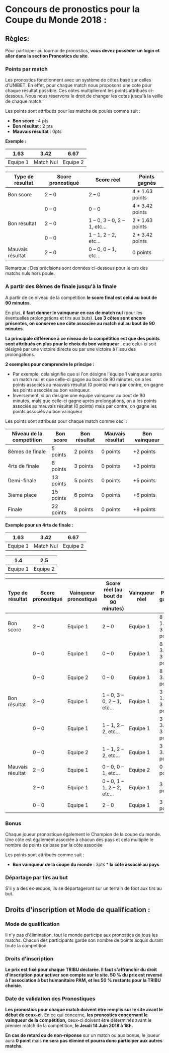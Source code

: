 # Concours de pronostics pour la Coupe du Monde 2018 :

## Règles:

Pour participer au tournoi de pronostics, **vous devez posséder un login et aller dans la section Pronostics du site**.

  ### Points par match

Les pronostics fonctionnent avec un système de côtes basé sur celles d&#39;UNIBET. En effet, pour chaque match nous proposons une cote pour chaque résultat possible. Ces côtes multiplieront les points attribués ci-dessous. Nous nous réservons le droit de changer les cotes jusqu&#39;à la veille de chaque match.

Les points sont attribués pour les matchs de poules comme suit :

- **Bon score** : 4 pts
- **Bon résultat** : 2 pts
- **Mauvais résultat** : 0pts

**Exemple :**

| 1.63 | 3.42 | 6.67 |
| --- | --- | --- |
| Equipe 1 | Match Nul | Equipe 2 |

| Type de résultat | Score pronostiqué | Score réel | Points gagnés |
| --- | --- | --- | --- |
| Bon score | 2 – 0 | 2 – 0 | 4 \* 1.63 points |
| | 0 – 0 | 0 – 0 | 4 \* 3.42 points |
| Bon résultat | 2 – 0 | 1 – 0, 3 – 0, 2 – 1, etc… | 2 \* 1.63 points |
| | 0 – 0 | 1 – 1, 2 – 2, etc… | 2 \* 3.42 points |
| Mauvais résultat | 2 – 0 | 0 – 0, 0 – 1, etc… | 0 points |

Remarque : Des précisions sont données ci-dessous pour le cas des matchs nuls hors poule.


  ### A partir des 8èmes de finale jusqu&#39;à la finale

A partir de ce niveau de la compétition **le score final est celui au bout de 90 minutes**.

En plus, **il faut donner le vainqueur en cas de match nul** (pour les éventuelles prolongations et tirs aux buts). **Les 3 côtes sont encore présentes, on conserve une côte associée au match nul au bout de 90 minutes.**

**La principale différence à ce niveau de la compétition est que des points sont attribués en plus pour le choix du bon vainqueur** , que celui-ci soit désigné par une victoire directe ou par une victoire à l&#39;issu des prolongations.

**2 exemples pour comprendre le principe :**

- Par exemple, cela signifie que si l&#39;on désigne l&#39;équipe 1 vainqueur après un match nul et que celle-ci gagne au bout de 90 minutes, on a les points associés au mauvais résultat (0 points) mais par contre, on gagne les points associés au bon vainqueur.
- Inversement, si on désigne une équipe vainqueur au bout de 90 minutes, mais que celle-ci gagne après prolongations, on a les points associés au mauvais résultat (0 points) mais par contre, on gagne les points associés au bon vainqueur



Les points sont attribués pour chaque match comme ceci :

| Niveau de la compétition | Bon score | Bon résultat | Mauvais résultat | Bon vainqueur |
| --- | --- | --- | --- | --- |
| 8èmes de finale | 5 points | 2 points | 0 points | +2 points |
| 4rts de finale | 8 points | 3 points | 0 points | +3 points |
| Demi-finale | 13 points | 5 points | 0 points | +5 points |
| 3ieme place | 15 points | 6 points | 0 points | +6 points |
| Finale | 22 points | 8 points | 0 points | +8 points |

**Exemple pour un 4rts de finale :**

| 1.63 | 3.42 | 6.67 |
| --- | --- | --- |
| Equipe 1 | Match Nul | Equipe 2 |

| 1.4 | 2.5 |
| --- | --- |
| Equipe 1 | Equipe 2 |

| Type de résultat | Score pronostiqué | Vainqueur pronostiqué | Score réel (au bout de 90 minutes) | Vainqueur réel | Points gagnés |
| --- | --- | --- | --- | --- | --- |
| Bon score | 2 – 0 | Equipe 1 | 2 – 0 | Equipe 1 | 8 \* 1.63 + 3 \* 1.4 points |
| | 0 – 0 | Equipe 1 | 0 – 0 | Equipe 1 | 8 \* 3.42 + 3 \* 1.4 points |
| | 0 – 0 | Equipe 2 | 0 – 0 | Equipe 1 | 8 \* 3.42 points |
| Bon résultat | 2 – 0 | Equipe 1 | 1 – 0, 3 – 0, 2 – 1, etc… | Equipe 1 | 3 \* 1.63  + 3 \* 1.4 points |
| | 0 – 0 | Equipe 1 | 1 – 1, 2 – 2, etc… | Equipe 1 | 3 \* 3.42 + 3 \* 1.4 points |
| | 0 – 0 | Equipe 2 | 1 – 1, 2 – 2, etc… | Equipe 1 | 3 \* 3.42 points |
| Mauvais résultat | 2 – 0 | Equipe 1 | 0 – 0, 0 – 1, etc… | Equipe 2 | 0 points |
| | 2 – 0 | Equipe 1 | 0 – 0, 1 – 1, 2 – 2, etc… | Equipe 1 | 3 \* 1.4 points |
| | 0 – 0 | Equipe 1 | 2 – 0 | Equipe 1 | 3 \* 1.4 points |

### Bonus

Chaque joueur pronostique également le Champion de la coupe du monde. Une côte est également associée à chacun des pays et cela multiplie le nombre de points de base par la côte associée

Les points sont attribués comme suit :

- **Bon vainqueur de la coupe du monde**  : 3pts \* **la côte associé au pays**

### Départage par tirs au but

S&#39;il y a des ex-æquos, ils se départageront sur un terrain de foot aux tirs au but.

## Droits d&#39;inscription et  Mode de qualification :

### Mode de qualification

Il n&#39;y pas d&#39;élimination, tout le monde participe aux pronostics de tous les matchs. Chacun des participants garde son nombre de points acquis durant toute la compétition.

### Droits d&#39;inscription

**Le prix est fixé pour chaque TRIBU déclarée. Il faut s&#39;affranchir du droit d&#39;inscription pour activer son compte sur le site. 50 %  du prix est reversé à l&#39;association à but humanitaire PAM, et les 50 % restants pour la TRIBU choisie.**

### Date de validation des Pronostiques

**Les pronostics pour chaque match doivent être remplis sur le site avant le début de ceux-ci.** En ce qui concerne, **les pronostics concernant le vainqueur de la compétition,** ceux-ci doivent être déterminés avant le premier match de la compétition, **le Jeudi 14 Juin 2018 à 18h.**

**En cas de retard ou de non-réponse** sur un match ou aux bonus,  le joueur aura **0 point** mais **ne sera pas éliminé et  pourra donc participer aux autres matchs.**
